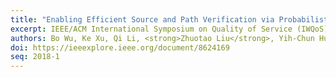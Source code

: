 ```yaml
---
title: "Enabling Efficient Source and Path Verification via Probabilistic Packet Marking"
excerpt: IEEE/ACM International Symposium on Quality of Service (IWQoS) 2018
authors: Bo Wu, Ke Xu, Qi Li, <strong>Zhuotao Liu</strong>, Yih-Chun Hu, Martin J. Reed, Meng Shen, Fan Yang
doi: https://ieeexplore.ieee.org/document/8624169
seq: 2018-1
---
```

